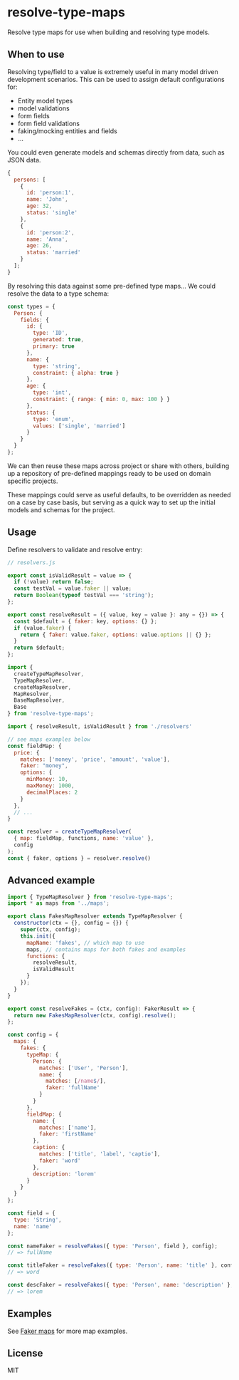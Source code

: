 # resolve-type-maps

Resolve type maps for use when building and resolving type models.

## When to use

Resolving type/field to a value is extremely useful in many model driven development scenarios.
This can be used to assign default configurations for:

- Entity model types
- model validations
- form fields
- form field validations
- faking/mocking entities and fields
- ...

You could even generate models and schemas directly from data, such as JSON data.

```js
{
  persons: [
    {
      id: 'person:1',
      name: 'John',
      age: 32,
      status: 'single'
    },
    {
      id: 'person:2',
      name: 'Anna',
      age: 26,
      status: 'married'
    }
  ];
}
```

By resolving this data against some pre-defined type maps...
We could resolve the data to a type schema:

```js
const types = {
  Person: {
    fields: {
      id: {
        type: 'ID',
        generated: true,
        primary: true
      },
      name: {
        type: 'string',
        constraint: { alpha: true }
      },
      age: {
        type: 'int',
        constraint: { range: { min: 0, max: 100 } }
      },
      status: {
        type: 'enum',
        values: ['single', 'married']
      }
    }
  }
};
```

We can then reuse these maps across project or share with others, building up a repository of pre-defined mappings ready to be used on domain specific projects.

These mappings could serve as useful defaults, to be overridden as needed on a case by case basis, but serving as a quick way to set up the initial models and schemas for the project.

## Usage

Define resolvers to validate and resolve entry:

```js
// resolvers.js

export const isValidResult = value => {
  if (!value) return false;
  const testVal = value.faker || value;
  return Boolean(typeof testVal === 'string');
};

export const resolveResult = ({ value, key = value }: any = {}) => {
  const $default = { faker: key, options: {} };
  if (value.faker) {
    return { faker: value.faker, options: value.options || {} };
  }
  return $default;
};
```

```js
import {
  createTypeMapResolver,
  TypeMapResolver,
  createMapResolver,
  MapResolver,
  BaseMapResolver,
  Base
} from 'resolve-type-maps';

import { resolveResult, isValidResult } from './resolvers'

// see maps examples below
const fieldMap: {
  price: {
    matches: ['money', 'price', 'amount', 'value'],
    faker: "money",
    options: {
      minMoney: 10,
      maxMoney: 1000,
      decimalPlaces: 2
    }
  },
  // ...
}

const resolver = createTypeMapResolver(
  { map: fieldMap, functions, name: 'value' },
  config
);
const { faker, options } = resolver.resolve()
```

## Advanced example

```js
import { TypeMapResolver } from 'resolve-type-maps';
import * as maps from '../maps';

export class FakesMapResolver extends TypeMapResolver {
  constructor(ctx = {}, config = {}) {
    super(ctx, config);
    this.init({
      mapName: 'fakes', // which map to use
      maps, // contains maps for both fakes and examples
      functions: {
        resolveResult,
        isValidResult
      }
    });
  }
}

export const resolveFakes = (ctx, config): FakerResult => {
  return new FakesMapResolver(ctx, config).resolve();
};

const config = {
  maps: {
    fakes: {
      typeMap: {
        Person: {
          matches: ['User', 'Person'],
          name: {
            matches: [/name$/],
            faker: 'fullName'
          }
        }
      },
      fieldMap: {
        name: {
          matches: ['name'],
          faker: 'firstName'
        },
        caption: {
          matches: ['title', 'label', 'captio'],
          faker: 'word'
        },
        description: 'lorem'
      }
    }
  }
};

const field = {
  type: 'String',
  name: 'name'
};

const nameFaker = resolveFakes({ type: 'Person', field }, config);
// => fullName

const titleFaker = resolveFakes({ type: 'Person', name: 'title' }, config);
// => word

const descFaker = resolveFakes({ type: 'Person', name: 'description' }, config);
// => lorem
```

## Examples

See [Faker maps](./FakerMaps.md) for more map examples.

## License

MIT
